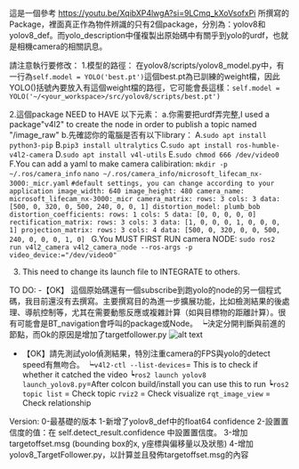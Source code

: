 這是一個參考 https://youtu.be/XqibXP4lwgA?si=9LCmq_kXoVsofxPi 所撰寫的Package，裡面真正作為物件辨識的只有2個package，分別為：yolov8和yolov8_def。而yolo_description中僅複製出原始碼中有關乎到yolo的urdf，也就是相機camera的相關訊息。

請注意執行要修改：
1.模型的路徑：
    在yolov8/scripts/yolov8_model.py中，有一行為```self.model = YOLO('best.pt')```這個best.pt為已訓練的weight檔，因此YOLO()括號內要放入有這個weight檔的路徑，它可能會長這樣：```self.model = YOLO('~/<your_workspace>/src/yolov8/scripts/best.pt')  ```

2.這個package NEED to HAVE 以下元素：
    a.你需要把urdf弄完整,I used a package"v4l2" to create the node in order to publish a topic named "/image_raw"
    b.先確認你的電腦是否有以下library：
        A.```sudo apt install python3-pip``` 
        B.```pip3 install ultralytics```
        C.```sudo apt install ros-humble-v4l2-camera```
        D.```sudo apt install v4l-utils```
        E.```sudo chmod 666 /dev/video0```
        F.You can add a yaml to make camera calibiration:
          ```mkdir -p ~/.ros/camera_info```
          ```nano ~/.ros/camera_info/microsoft_lifecam_nx-3000:_micr.yaml```
          ```#default settings, you can change according to your application
              image_width: 640
              image_height: 480
              camera_name: microsoft_lifecam_nx-3000:_micr
              camera_matrix:
                rows: 3
                cols: 3
                data: [500, 0, 320, 0, 500, 240, 0, 0, 1]
              distortion_model: plumb_bob
              distortion_coefficients:
                rows: 1
                cols: 5
                data: [0, 0, 0, 0, 0]
              rectification_matrix:
                rows: 3
                cols: 3
                data: [1, 0, 0, 0, 1, 0, 0, 0, 1]
              projection_matrix:
                rows: 3
                cols: 4
                data: [500, 0, 320, 0, 0, 500, 240, 0, 0, 0, 1, 0]
          ```
        G.You MUST FIRST RUN camera NODE:
          ```sudo ros2 run v4l2_camera v4l2_camera_node --ros-args -p video_device:="/dev/video0"```

3. This need to change its launch file to INTEGRATE to others.


TO DO:
 -【OK】 這個原始碼還有一個subscribe到跑yolo的node的另一個程式碼，我目前還沒有去撰寫。主要撰寫目的為進一步擴展功能，比如檢測結果的後處理、導航控制等，尤其在需要動態反應或複雜計算（如與目標物的距離計算）。很有可能會是BT_navigation會呼叫的package或Node。
   ┕決定分開判斷與前進的節點，而Ok的原因是增加了targetfollower.py
   ![alt text](image.png)
 - 【OK】請先測試yolo偵測結果，特別注重camera的FPS與yolo的detect speed有無吻合。
   ┕```v4l2-ctl --list-devices```= This is to check if whether it catched the video
   ┕```ros2 launch yolov8 launch_yolov8.py```=After colcon build/install you can use this to run
   ┕```ros2 topic list``` = Check topic
   ```rviz2``` = Check visualize
   ```rqt_image_view``` = Check relationship



Version:
0-最基礎的版本
1-新增了yolov8_def中的float64 confidence
2-設置置信度的值：在 self.detect_result.confidence 中設置置信度。
3-增加targetoffset.msg (bounding box的x, y座標與偏移量以及狀態)
4-增加yolov8_TargetFollower.py，以計算並且發佈targetoffset.msg的內容

